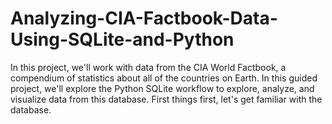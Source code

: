 # Analyzing-CIA-Factbook-Data-Using-SQLite-and-Python
In this project, we'll work with data from the CIA World Factbook, a compendium of statistics about all of the countries on Earth. In this guided project, we'll explore the Python SQLite workflow to explore, analyze, and visualize data from this database. First things first, let's get familiar with the database.
